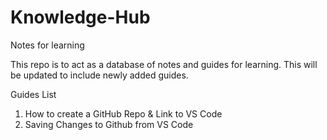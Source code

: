 # Knowledge-Hub
Notes for learning

This repo is to act as a database of notes and guides for learning.
This will be updated to include newly added guides.

Guides List
01. How to create a GitHub Repo & Link to VS Code
02. Saving Changes to Github from VS Code